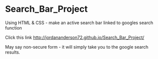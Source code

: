 # Search_Bar_Project
Using HTML &amp; CSS - make an active search bar linked to googles search function

Click this link  http://jordananderson72.github.io/Search_Bar_Project/

May say non-secure form - it will simply take you to the google search results.
